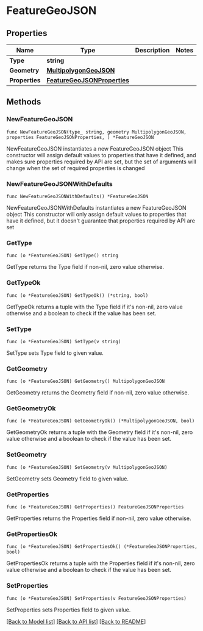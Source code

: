 # FeatureGeoJSON

## Properties

Name | Type | Description | Notes
------------ | ------------- | ------------- | -------------
**Type** | **string** |  | 
**Geometry** | [**MultipolygonGeoJSON**](MultipolygonGeoJSON.md) |  | 
**Properties** | [**FeatureGeoJSONProperties**](FeatureGeoJSONProperties.md) |  | 

## Methods

### NewFeatureGeoJSON

`func NewFeatureGeoJSON(type_ string, geometry MultipolygonGeoJSON, properties FeatureGeoJSONProperties, ) *FeatureGeoJSON`

NewFeatureGeoJSON instantiates a new FeatureGeoJSON object
This constructor will assign default values to properties that have it defined,
and makes sure properties required by API are set, but the set of arguments
will change when the set of required properties is changed

### NewFeatureGeoJSONWithDefaults

`func NewFeatureGeoJSONWithDefaults() *FeatureGeoJSON`

NewFeatureGeoJSONWithDefaults instantiates a new FeatureGeoJSON object
This constructor will only assign default values to properties that have it defined,
but it doesn't guarantee that properties required by API are set

### GetType

`func (o *FeatureGeoJSON) GetType() string`

GetType returns the Type field if non-nil, zero value otherwise.

### GetTypeOk

`func (o *FeatureGeoJSON) GetTypeOk() (*string, bool)`

GetTypeOk returns a tuple with the Type field if it's non-nil, zero value otherwise
and a boolean to check if the value has been set.

### SetType

`func (o *FeatureGeoJSON) SetType(v string)`

SetType sets Type field to given value.


### GetGeometry

`func (o *FeatureGeoJSON) GetGeometry() MultipolygonGeoJSON`

GetGeometry returns the Geometry field if non-nil, zero value otherwise.

### GetGeometryOk

`func (o *FeatureGeoJSON) GetGeometryOk() (*MultipolygonGeoJSON, bool)`

GetGeometryOk returns a tuple with the Geometry field if it's non-nil, zero value otherwise
and a boolean to check if the value has been set.

### SetGeometry

`func (o *FeatureGeoJSON) SetGeometry(v MultipolygonGeoJSON)`

SetGeometry sets Geometry field to given value.


### GetProperties

`func (o *FeatureGeoJSON) GetProperties() FeatureGeoJSONProperties`

GetProperties returns the Properties field if non-nil, zero value otherwise.

### GetPropertiesOk

`func (o *FeatureGeoJSON) GetPropertiesOk() (*FeatureGeoJSONProperties, bool)`

GetPropertiesOk returns a tuple with the Properties field if it's non-nil, zero value otherwise
and a boolean to check if the value has been set.

### SetProperties

`func (o *FeatureGeoJSON) SetProperties(v FeatureGeoJSONProperties)`

SetProperties sets Properties field to given value.



[[Back to Model list]](../README.md#documentation-for-models) [[Back to API list]](../README.md#documentation-for-api-endpoints) [[Back to README]](../README.md)


